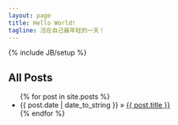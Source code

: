 ```yaml
---
layout: page
title: Hello World!
tagline: 活在自己最年轻的一天！
---
```

{% include JB/setup %}


## All Posts


<ul class="posts">
  {% for post in site.posts %}
    <li><span>{{ post.date | date_to_string }}</span> &raquo; <a href="{{ BASE_PATH }}{{ post.url }}">{{ post.title }}</a></li>
  {% endfor %}
</ul>


